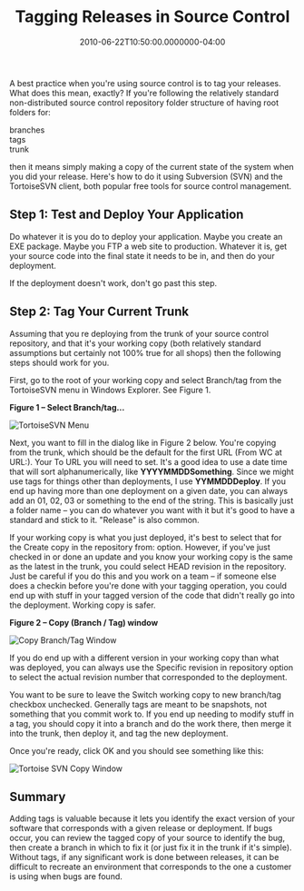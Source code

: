 ﻿---
title: Tagging Releases in Source Control
date: "2010-06-22T10:50:00.0000000-04:00"
description: A best practice when you're using source control is to tag your
featuredImage: img/tagging-releases-in-source-control-featured.png
---

A best practice when you're using source control is to tag your releases. What does this mean, exactly? If you're following the relatively standard non-distributed source control repository folder structure of having root folders for:

branches\
tags\
trunk

then it means simply making a copy of the current state of the system when you did your release. Here's how to do it using Subversion (SVN) and the TortoiseSVN client, both popular free tools for source control management.

## Step 1: Test and Deploy Your Application

Do whatever it is you do to deploy your application. Maybe you create an EXE package. Maybe you FTP a web site to production. Whatever it is, get your source code into the final state it needs to be in, and then do your deployment.

If the deployment doesn't work, don't go past this step.

## Step 2: Tag Your Current Trunk

Assuming that you re deploying from the trunk of your source control repository, and that it's your working copy (both relatively standard assumptions but certainly not 100% true for all shops) then the following steps should work for you.

First, go to the root of your working copy and select Branch/tag from the TortoiseSVN menu in Windows Explorer. See Figure 1.

**Figure 1 – Select Branch/tag…**

![TortoiseSVN Menu](/img/svn-branch-tag.png)

Next, you want to fill in the dialog like in Figure 2 below. You're copying from the trunk, which should be the default for the first URL (From WC at URL:). Your To URL you will need to set. It's a good idea to use a date time that will sort alphanumerically, like **YYYYMMDDSomething**. Since we might use tags for things other than deployments, I use **YYMMDDDeploy**. If you end up having more than one deployment on a given date, you can always add an 01, 02, 03 or something to the end of the string. This is basically just a folder name – you can do whatever you want with it but it's good to have a standard and stick to it. "Release" is also common.

If your working copy is what you just deployed, it's best to select that for the Create copy in the repository from: option. However, if you've just checked in or done an update and you know your working copy is the same as the latest in the trunk, you could select HEAD revision in the repository. Just be careful if you do this and you work on a team – if someone else does a checkin before you're done with your tagging operation, you could end up with stuff in your tagged version of the code that didn't really go into the deployment. Working copy is safer.

**Figure 2 – Copy (Branch / Tag) window**

![Copy Branch/Tag Window](/img/copy-branch-tag.png)

If you do end up with a different version in your working copy than what was deployed, you can always use the Specific revision in repository option to select the actual revision number that corresponded to the deployment.

You want to be sure to leave the Switch working copy to new branch/tag checkbox unchecked. Generally tags are meant to be snapshots, not something that you commit work to. If you end up needing to modify stuff in a tag, you should copy it into a branch and do the work there, then merge it into the trunk, then deploy it, and tag the new deployment.

Once you're ready, click OK and you should see something like this:

![Tortoise SVN Copy Window](/img/copy-finished.png)

## Summary

Adding tags is valuable because it lets you identify the exact version of your software that corresponds with a given release or deployment. If bugs occur, you can review the tagged copy of your source to identify the bug, then create a branch in which to fix it (or just fix it in the trunk if it's simple). Without tags, if any significant work is done between releases, it can be difficult to recreate an environment that corresponds to the one a customer is using when bugs are found.

